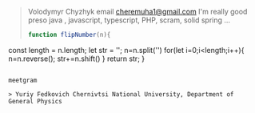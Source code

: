 > Volodymyr Chyzhyk
> email cheremuha1@gmail.com
> I'm really good preso
> java , javascript, typescript, PHP, scram, solid spring ...
> ```javascript
> function flipNumber(n){
const length = n.length;
let str = '';
n=n.split('')
for(let i=0;i<length;i++){
n=n.reverse();
str+=n.shift()
}
return str;
}

```

meetgram

> Yuriy Fedkovich Chernivtsi National University, Department of General Physics